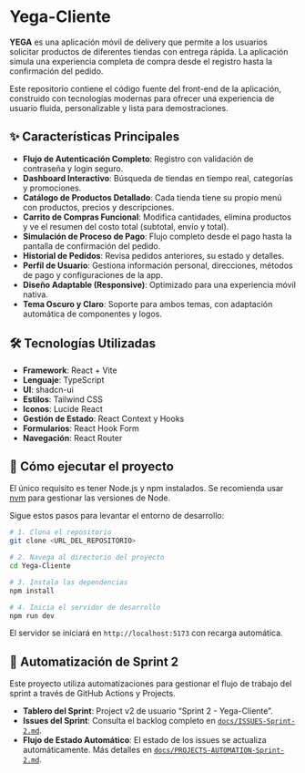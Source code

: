 # Yega-Cliente

**YEGA** es una aplicación móvil de delivery que permite a los usuarios solicitar productos de diferentes tiendas con entrega rápida. La aplicación simula una experiencia completa de compra desde el registro hasta la confirmación del pedido.

Este repositorio contiene el código fuente del front-end de la aplicación, construido con tecnologías modernas para ofrecer una experiencia de usuario fluida, personalizable y lista para demostraciones.

## ✨ Características Principales

- **Flujo de Autenticación Completo**: Registro con validación de contraseña y login seguro.
- **Dashboard Interactivo**: Búsqueda de tiendas en tiempo real, categorías y promociones.
- **Catálogo de Productos Detallado**: Cada tienda tiene su propio menú con productos, precios y descripciones.
- **Carrito de Compras Funcional**: Modifica cantidades, elimina productos y ve el resumen del costo total (subtotal, envío y total).
- **Simulación de Proceso de Pago**: Flujo completo desde el pago hasta la pantalla de confirmación del pedido.
- **Historial de Pedidos**: Revisa pedidos anteriores, su estado y detalles.
- **Perfil de Usuario**: Gestiona información personal, direcciones, métodos de pago y configuraciones de la app.
- **Diseño Adaptable (Responsive)**: Optimizado para una experiencia móvil nativa.
- **Tema Oscuro y Claro**: Soporte para ambos temas, con adaptación automática de componentes y logos.

## 🛠️ Tecnologías Utilizadas

- **Framework**: React + Vite
- **Lenguaje**: TypeScript
- **UI**: shadcn-ui
- **Estilos**: Tailwind CSS
- **Iconos**: Lucide React
- **Gestión de Estado**: React Context y Hooks
- **Formularios**: React Hook Form
- **Navegación**: React Router

## 🚀 Cómo ejecutar el proyecto

El único requisito es tener Node.js y npm instalados. Se recomienda usar [nvm](https://github.com/nvm-sh/nvm#installing-and-updating) para gestionar las versiones de Node.

Sigue estos pasos para levantar el entorno de desarrollo:

```sh
# 1. Clona el repositorio
git clone <URL_DEL_REPOSITORIO>

# 2. Navega al directorio del proyecto
cd Yega-Cliente

# 3. Instala las dependencias
npm install

# 4. Inicia el servidor de desarrollo
npm run dev
```
El servidor se iniciará en `http://localhost:5173` con recarga automática.

## 🤖 Automatización de Sprint 2

Este proyecto utiliza automatizaciones para gestionar el flujo de trabajo del
sprint a través de GitHub Actions y Projects.

- **Tablero del Sprint**: Project v2 de usuario “Sprint 2 - Yega-Cliente”.
- **Issues del Sprint**: Consulta el backlog completo en
  [`docs/ISSUES-Sprint-2.md`](./docs/ISSUES-Sprint-2.md).
- **Flujo de Estado Automático**: El estado de los issues se actualiza
  automáticamente. Más detalles en
  [`docs/PROJECTS-AUTOMATION-Sprint-2.md`](./docs/PROJECTS-AUTOMATION-Sprint-2.md).

